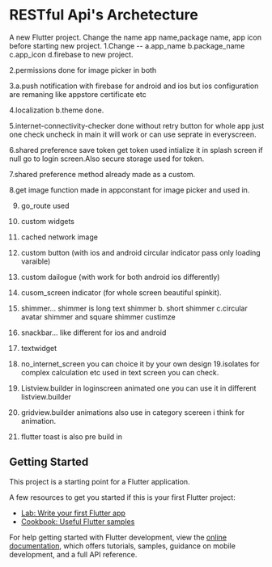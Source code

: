 # RESTful Api's Archetecture

A new Flutter project.
Change the name app name,package name, app icon before starting new project.
1.Change -- a.app_name b.package_name c.app_icon d.firebase to new project.

2.permissions done for image picker in both

3.a.push notification with firebase for android and ios but ios configuration are remaning like appstore certificate etc

4.localization b.theme done.

5.internet-connectivity-checker done without retry button for whole app just one check uncheck in main it will work or can use seprate in everyscreen.

6.shared preference save token get token used intialize it in splash screen if null go to login screen.Also secure storage used for token.

7.shared preference method already made as a custom.

8.get image function made in appconstant for image picker and used in.

9. go_route used

10. custom widgets

11. cached network image
12. custom button (with ios and android circular indicator pass only loading varaible)
13. custom dailogue (with work for both android ios differently)
14. cusom_screen indicator (for whole screen beautiful spinkit).
15. shimmer... shimmer is long text shimmer b. short shimmer c.circular avatar shimmer and square shimmer custimze
16. snackbar... like different for ios and android
17. textwidget
18. no_internet_screen you can choice it by your own design
19.isolates for complex calculation etc used in text screen you can check.
20. Listview.builder in loginscreen animated one you can use it in different listview.builder
21. gridview.builder animations also use in category scereen i think for animation.
22. flutter toast is also pre build in 


## Getting Started

This project is a starting point for a Flutter application.

A few resources to get you started if this is your first Flutter project:

- [Lab: Write your first Flutter app](https://docs.flutter.dev/get-started/codelab)
- [Cookbook: Useful Flutter samples](https://docs.flutter.dev/cookbook)

For help getting started with Flutter development, view the
[online documentation](https://docs.flutter.dev/), which offers tutorials,
samples, guidance on mobile development, and a full API reference.
